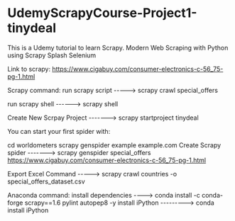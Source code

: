 # UdemyScrapyCourse-Project1-tinydeal

This is a Udemy tutorial to learn Scrapy. Modern Web Scraping with Python using Scrapy Splash Selenium

Link to scrapy: https://www.cigabuy.com/consumer-electronics-c-56_75-pg-1.html

Scrapy command:
run scrapy script -----> scrapy crawl special_offers

run scrapy shell ------> scrapy shell

Create New Scrpay Project -------> scrapy startproject tinydeal

You can start your first spider with:

cd worldometers
scrapy genspider example example.com
Create Scrapy spider -------> scrapy genspider special_offers https://www.cigabuy.com/consumer-electronics-c-56_75-pg-1.html

Export Excel Command -----> scrapy crawl countries -o special_offers_dataset.csv

Anaconda command:
install dependencies ----> conda install -c conda-forge scrapy==1.6 pylint autopep8 -y
install iPython ---------> conda install iPython

